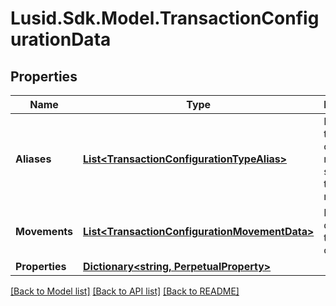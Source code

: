 # Lusid.Sdk.Model.TransactionConfigurationData
## Properties

Name | Type | Description | Notes
------------ | ------------- | ------------- | -------------
**Aliases** | [**List&lt;TransactionConfigurationTypeAlias&gt;**](TransactionConfigurationTypeAlias.md) | List of transaction codes that map to this specific transaction model | 
**Movements** | [**List&lt;TransactionConfigurationMovementData&gt;**](TransactionConfigurationMovementData.md) | Movement data for the transaction code | 
**Properties** | [**Dictionary&lt;string, PerpetualProperty&gt;**](PerpetualProperty.md) |  | [optional] 

[[Back to Model list]](../README.md#documentation-for-models) [[Back to API list]](../README.md#documentation-for-api-endpoints) [[Back to README]](../README.md)

